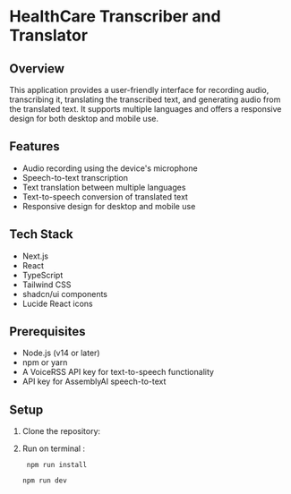 # HealthCare Transcriber and Translator

## Overview

This application provides a user-friendly interface for recording audio, transcribing it, translating the transcribed text, and generating audio from the translated text. It supports multiple languages and offers a responsive design for both desktop and mobile use.

## Features

- Audio recording using the device's microphone
- Speech-to-text transcription
- Text translation between multiple languages
- Text-to-speech conversion of translated text
- Responsive design for desktop and mobile use

## Tech Stack

- Next.js
- React
- TypeScript
- Tailwind CSS
- shadcn/ui components
- Lucide React icons

## Prerequisites

- Node.js (v14 or later)
- npm or yarn
- A VoiceRSS API key for text-to-speech functionality
- API key for AssemblyAI speech-to-text

## Setup

1. Clone the repository:
2. Run on terminal : 

    ``` npm run install```

    ```npm run dev```


